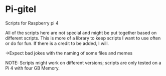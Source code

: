# Pi-gitel

Scripts for Raspberry pi 4

All of the scripts here are not special and might be put together based on different scripts. This is more of a library to keep scripts I want to use often or do for fun. If there is a credit to be added, I will.

->Expect bad jokes with the naming of some files and memes

NOTE: Scripts might work on different versions; scripts are only tested on a Pi 4 with four GB Memory.
